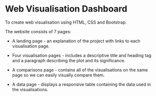 # Web Visualisation Dashboard

To create web visualisation using HTML, CSS and Bootstrap.

The website consists of 7 pages:

- A landing page - an explanation of the project with links to each visualisation page.

- Four visualisation pages - includes a descriptive title and heading tag and a paragraph describing the plot and its significance.

- A comparisons page - contains all of the visualisations on the same page so we can easily visually compare them.

- A data page - displays a responsive table containing the data used in the visualisations.